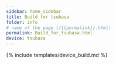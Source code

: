 ```yaml
---
sidebar: home_sidebar
title: Build for tsubasa
folder: info
# name of the page (/{{permalink}}.html)
permalink: Build_for_tsubasa.html
device: tsubasa
---
```

{% include templates/device_build.md %}
